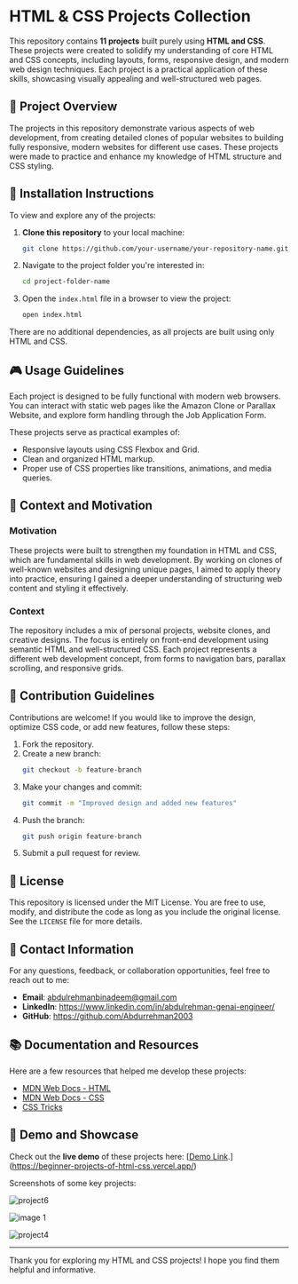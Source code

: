# HTML & CSS Projects Collection

This repository contains **11 projects** built purely using **HTML and CSS**. These projects were created to solidify my understanding of core HTML and CSS concepts, including layouts, forms, responsive design, and modern web design techniques. Each project is a practical application of these skills, showcasing visually appealing and well-structured web pages.

## 🚀 Project Overview

The projects in this repository demonstrate various aspects of web development, from creating detailed clones of popular websites to building fully responsive, modern websites for different use cases. These projects were made to practice and enhance my knowledge of HTML structure and CSS styling.

## 🔧 Installation Instructions

To view and explore any of the projects:

1. **Clone this repository** to your local machine:
    ```bash
    git clone https://github.com/your-username/your-repository-name.git
    ```

2. Navigate to the project folder you're interested in:
    ```bash
    cd project-folder-name
    ```

3. Open the `index.html` file in a browser to view the project:
    ```bash
    open index.html
    ```

There are no additional dependencies, as all projects are built using only HTML and CSS.

## 🎮 Usage Guidelines

Each project is designed to be fully functional with modern web browsers. You can interact with static web pages like the Amazon Clone or Parallax Website, and explore form handling through the Job Application Form.

These projects serve as practical examples of:
- Responsive layouts using CSS Flexbox and Grid.
- Clean and organized HTML markup.
- Proper use of CSS properties like transitions, animations, and media queries.

## 📜 Context and Motivation

### Motivation
These projects were built to strengthen my foundation in HTML and CSS, which are fundamental skills in web development. By working on clones of well-known websites and designing unique pages, I aimed to apply theory into practice, ensuring I gained a deeper understanding of structuring web content and styling it effectively.

### Context
The repository includes a mix of personal projects, website clones, and creative designs. The focus is entirely on front-end development using semantic HTML and well-structured CSS. Each project represents a different web development concept, from forms to navigation bars, parallax scrolling, and responsive grids.

## 🤝 Contribution Guidelines

Contributions are welcome! If you would like to improve the design, optimize CSS code, or add new features, follow these steps:

1. Fork the repository.
2. Create a new branch:
    ```bash
    git checkout -b feature-branch
    ```
3. Make your changes and commit:
    ```bash
    git commit -m "Improved design and added new features"
    ```
4. Push the branch:
    ```bash
    git push origin feature-branch
    ```
5. Submit a pull request for review.

## 📝 License

This repository is licensed under the MIT License. You are free to use, modify, and distribute the code as long as you include the original license. See the `LICENSE` file for more details.

## 📧 Contact Information

For any questions, feedback, or collaboration opportunities, feel free to reach out to me:

- **Email**: abdulrehmanbinadeem@gmail.com
- **LinkedIn**: https://www.linkedin.com/in/abdulrehman-genai-engineer/
- **GitHub**: https://github.com/Abdurrehman2003

## 📚 Documentation and Resources

Here are a few resources that helped me develop these projects:

- [MDN Web Docs - HTML](https://developer.mozilla.org/en-US/docs/Web/HTML)
- [MDN Web Docs - CSS](https://developer.mozilla.org/en-US/docs/Web/CSS)
- [CSS Tricks](https://css-tricks.com/)

## 🎥 Demo and Showcase

Check out the **live demo** of these projects here: [[Demo Link](https://your-demo-link.com).](https://beginner-projects-of-html-css.vercel.app/)

Screenshots of some key projects:

![project6](https://github.com/user-attachments/assets/e1e6c46e-5e33-498a-80cc-a3918f08606e)

![image 1](https://github.com/user-attachments/assets/9d21826b-6cdf-4fba-8d7e-edc1acf2a28c)

![project4](https://github.com/user-attachments/assets/1b037cdd-702d-482a-9a30-a804ac8b81be)

---

Thank you for exploring my HTML and CSS projects! I hope you find them helpful and informative.
